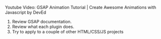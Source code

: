 Youtube Video: GSAP Animation Tutorial | Create Awesome Animations with Javascript
by DevEd


1. Review GSAP documentation.
2. Review what each plugin does.
3. Try to apply to a couple of other HTML/CSS/JS projects